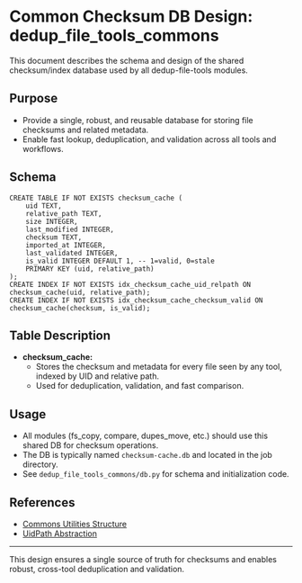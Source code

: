 # Common Checksum DB Design: dedup_file_tools_commons

This document describes the schema and design of the shared checksum/index database used by all dedup-file-tools modules.

## Purpose
- Provide a single, robust, and reusable database for storing file checksums and related metadata.
- Enable fast lookup, deduplication, and validation across all tools and workflows.

## Schema

```
CREATE TABLE IF NOT EXISTS checksum_cache (
    uid TEXT,
    relative_path TEXT,
    size INTEGER,
    last_modified INTEGER,
    checksum TEXT,
    imported_at INTEGER,
    last_validated INTEGER,
    is_valid INTEGER DEFAULT 1, -- 1=valid, 0=stale
    PRIMARY KEY (uid, relative_path)
);
CREATE INDEX IF NOT EXISTS idx_checksum_cache_uid_relpath ON checksum_cache(uid, relative_path);
CREATE INDEX IF NOT EXISTS idx_checksum_cache_checksum_valid ON checksum_cache(checksum, is_valid);
```

## Table Description
- **checksum_cache:**
  - Stores the checksum and metadata for every file seen by any tool, indexed by UID and relative path.
  - Used for deduplication, validation, and fast comparison.

## Usage
- All modules (fs_copy, compare, dupes_move, etc.) should use this shared DB for checksum operations.
- The DB is typically named `checksum-cache.db` and located in the job directory.
- See `dedup_file_tools_commons/db.py` for schema and initialization code.

## References
- [Commons Utilities Structure](../docs/dedup_file_tools_commons/structure.md)
- [UidPath Abstraction](../docs/dedup_file_tools_commons/uidpath.md)

---

This design ensures a single source of truth for checksums and enables robust, cross-tool deduplication and validation.
